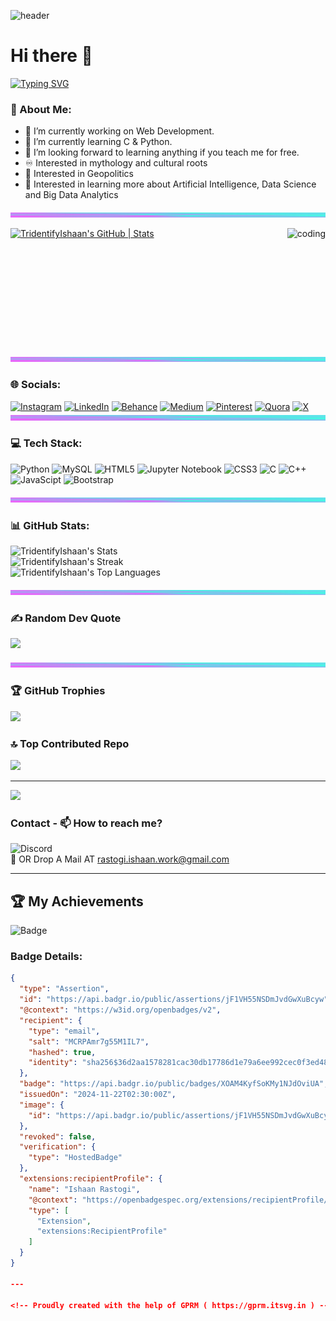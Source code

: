 ![header](https://capsule-render.vercel.app/api?type=waving&color=gradient&customColorList=10)
<h1 align="left"> Hi there 👋</h1>
<a href="https://git.io/typing-svg"><img src="https://readme-typing-svg.demolab.com?font=Fira+Code&weight=900&size=30&pause=1000&color=F70000&width=435&lines=I+am+Ishaan+Rastogi;Second+Year+AKA+Sophomore" alt="Typing SVG" /></a>

### 💫 About Me:
- 🔭 I’m currently working on Web Development.
- 🌱 I’m currently learning C & Python.
- 💞️ I’m looking forward to learning anything if you teach me for free.
- ♾️ Interested in mythology and cultural roots
- 🧠 Interested in Geopolitics
- 🤖 Interested in learning more about Artificial Intelligence, Data Science and Big Data Analytics

![alt text](https://github.com/ChaosXYZ/ChaosXYZ/blob/main/divider.png?raw=true)

[![TridentifyIshaan's GitHub | Stats](https://stats.quine.sh/TridentifyIshaan/github?theme=dark)](https://quine.sh?utm_source=widgets&utm_campaign=TridentifyIshaan)
<img align="right" alt="coding" height="200" src="https://i.pinimg.com/originals/81/17/8b/81178b47a8598f0c81c4799f2cdd4057.gif">

![alt text](https://github.com/ChaosXYZ/ChaosXYZ/blob/main/divider.png?raw=true)

### 🌐 Socials:
[![Instagram](https://img.shields.io/badge/Instagram-%23E4405F.svg?logo=Instagram&logoColor=white)](https://www.instagram.com/sci_boy007/)
[![LinkedIn](https://img.shields.io/badge/LinkedIn-%230077B5.svg?logo=linkedin&logoColor=white)](https://www.linkedin.com/in/allfinity/)
[![Behance](https://img.shields.io/badge/Behance-1769ff?logo=behance&logoColor=white)](https://www.behance.net/brawlfinity)
[![Medium](https://img.shields.io/badge/Medium-12100E?logo=medium&logoColor=white)](https://medium.com/@ishaanrastogi19)
[![Pinterest](https://img.shields.io/badge/Pinterest-%23E60023.svg?logo=Pinterest&logoColor=white)](https://pinterest.com/IshaanR_Finity)
[![Quora](https://img.shields.io/badge/Quora-%23B92B27.svg?logo=Quora&logoColor=white)](https://www.quora.com/profile/Ishaan-Rastogi-10)
[![X](https://img.shields.io/badge/X-black.svg?logo=X&logoColor=white)](https://x.com/Ishaan58742218)
![alt text](https://github.com/ChaosXYZ/ChaosXYZ/blob/main/divider.png?raw=true)

### 💻 Tech Stack:
![Python](https://img.shields.io/badge/python-3670A0?style=for-the-badge&logo=python&logoColor=ffdd54)
![MySQL](https://img.shields.io/badge/MySQL-%230074A3.svg?style=for-the-badge&logo=mysql&logoColor=white)
![HTML5](https://img.shields.io/badge/html5-%23E34F26.svg?style=for-the-badge&logo=html5&logoColor=white)
![Jupyter Notebook](https://img.shields.io/badge/Jupyter-%23FFA500.svg?style=for-the-badge&logo=jupyter&logoColor=white)
![CSS3](https://img.shields.io/badge/CSS3-%234285F4.svg?style=for-the-badge&logo=css3&logoColor=white)
![C](https://img.shields.io/badge/c-%2300599C.svg?style=for-the-badge&logo=c&logoColor=white)
![C++](https://img.shields.io/badge/C++-%23D6FFFA.svg?style=for-the-badge&logo=cplusplus&logoColor=%23044F88)
![JavaScipt](https://img.shields.io/badge/javascript-%23323330.svg?style=for-the-badge&logo=javascript&logoColor=%23F7DF1E)
![Bootstrap](https://img.shields.io/badge/bootstrap-%23563D7C.svg?style=for-the-badge&logo=bootstrap&logoColor=white)

![alt text](https://github.com/ChaosXYZ/ChaosXYZ/blob/main/divider.png?raw=true)

### 📊 GitHub Stats:
![TridentifyIshaan's Stats](https://github-readme-stats.vercel.app/api?username=TridentifyIshaan&theme=algolia&show_icons=true&hide_border=false&count_private=true)<br>
![TridentifyIshaan's Streak](https://github-readme-streak-stats.herokuapp.com/?user=TridentifyIshaan&theme=algolia&hide_border=false)<br>
![TridentifyIshaan's Top Languages](https://github-readme-stats.vercel.app/api/top-langs/?username=TridentifyIshaan&theme=algolia&show_icons=true&hide_border=false&layout=compact)<br>

![alt text](https://github.com/ChaosXYZ/ChaosXYZ/blob/main/divider.png?raw=true)

### ✍️ Random Dev Quote
![](https://quotes-github-readme.vercel.app/api?type=horizontal&theme=radical)

![alt text](https://github.com/ChaosXYZ/ChaosXYZ/blob/main/divider.png?raw=true)

### 🏆 GitHub Trophies
![](https://github-profile-trophy.vercel.app/?username=TridentifyIshaan&theme=radical&no-frame=false&no-bg=false&margin-w=4)

### 🔝 Top Contributed Repo
![](https://github-contributor-stats.vercel.app/api?username=TridentifyIshaan&limit=5&theme=radical&combine_all_yearly_contributions=true)

---
[![](https://visitcount.itsvg.in/api?id=TridentifyIshaan&icon=0&color=0)](https://visitcount.itsvg.in)

### Contact - 📫 How to reach me?

![Discord](https://img.shields.io/badge/Asklyn-%237289DA.svg?logo=discord&logoColor=white) <br> 💌 OR Drop A Mail AT rastogi.ishaan.work@gmail.com


---

## 🏆 My Achievements

![Badge](https://api.badgr.io/public/assertions/jF1VH55NSDmJvdGwXuBcyw/image)

### Badge Details:
```json
{
  "type": "Assertion",
  "id": "https://api.badgr.io/public/assertions/jF1VH55NSDmJvdGwXuBcyw",
  "@context": "https://w3id.org/openbadges/v2",
  "recipient": {
    "type": "email",
    "salt": "MCRPAmr7g55M1IL7",
    "hashed": true,
    "identity": "sha256$36d2aa1578281cac30db17786d1e79a6ee992cec0f3ed48c861f8ef8125032ca"
  },
  "badge": "https://api.badgr.io/public/badges/XOAM4KyfSoKMy1NJdOviUA",
  "issuedOn": "2024-11-22T02:30:00Z",
  "image": {
    "id": "https://api.badgr.io/public/assertions/jF1VH55NSDmJvdGwXuBcyw/image"
  },
  "revoked": false,
  "verification": {
    "type": "HostedBadge"
  },
  "extensions:recipientProfile": {
    "name": "Ishaan Rastogi",
    "@context": "https://openbadgespec.org/extensions/recipientProfile/context.json",
    "type": [
      "Extension",
      "extensions:RecipientProfile"
    ]
  }
}

---

<!-- Proudly created with the help of GPRM ( https://gprm.itsvg.in ) -->
